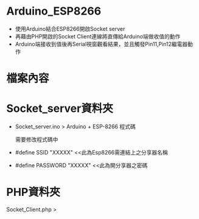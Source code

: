 # Arduino_ESP8266
- 使用Arduino結合ESP8266開啟Socket server
- 再藉由PHP開啟的Socket Client連線將直傳給Arduino端做收值的動作
- Arduino端接收到值後再Serial視窗觀看結果，並且觸發Pin11,Pin12繼電器動作
# 檔案內容
# Socket_server資料夾
- Socket_server.ino > Arduino + ESP-8266 程式碼

  需要修改程式碼中
- #define SSID "XXXXX"        <<此為Esp8266需連結上之分享器名稱
- #define PASSWORD  "XXXXX"   <<此為開分享器之密碼
  

  
  
  
  
  
  
# PHP資料夾
  Socket_Client.php > 
